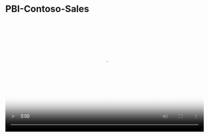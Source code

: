 # PBI-Contoso-Sales

<video poster="PBI_Contoso_Sales_Poster.jpg" width="618" height="347" controls preload> 
    <source src="PBI_Contoso_Sales.webm"></main> 
</video>
